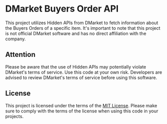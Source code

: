 # DMarket Buyers Order API

This project utilizes Hidden APIs from DMarket to fetch information about the Buyers Orders of a specific item. It's important to note that this project is not official DMarket software and has no direct affiliation with the company.

## Attention

Please be aware that the use of Hidden APIs may potentially violate DMarket's terms of service. Use this code at your own risk. Developers are advised to review DMarket's terms of service before using this software.

## License

This project is licensed under the terms of the [MIT License](LICENSE). Please make sure to comply with the terms of the license when using this code in your projects.
